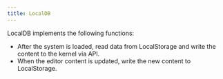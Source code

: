 ```yaml
---
title: LocalDB
---
```


LocalDB implements the following functions:

- After the system is loaded, read data from LocalStorage and write the content to the kernel via API.
- When the editor content is updated, write the new content to LocalStorage.
